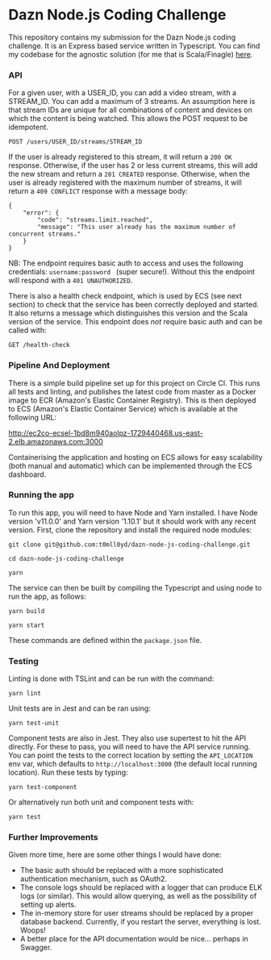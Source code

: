 # Dazn Node.js Coding Challenge

This repository contains my submission for the Dazn Node.js coding challenge.
It is an Express based service written in Typescript. You can find my codebase for the agnostic solution (for me that is Scala/Finagle) [here][0].

### API

For a given user, with a USER_ID, you can add a video stream, with a STREAM_ID. You can add a maximum of 3 streams.
An assumption here is that stream IDs are unique for all combinations of content and devices on which the content is being watched. 
This allows the POST request to be idempotent.

```
POST /users/USER_ID/streams/STREAM_ID
```

If the user is already registered to this stream, it will return a `200 OK` response. 
Otherwise, if the user has 2 or less current streams, this will add the new stream and return a `201 CREATED` response.
Otherwise, when the user is already registered with the maximum number of streams, it will return a `409 CONFLICT` response with a message body:

```
{
    "error": {
        "code": "streams.limit.reached",
        "message": "This user already has the maximum number of concurrent streams."
    }
}
```

NB: The endpoint requires basic auth to access and uses the following credentials: `username:password ` (super secure!). Without this the
endpoint will respond with a `401 UNAUTHORIZED`.

There is also a health check endpoint, which is used by ECS (see next section) to check
that the service has been correctly deployed and started. It also returns a message which distinguishes this version
and the Scala version of the service. This endpoint does *not* require basic auth and can be called with:

```
GET /health-check
```

### Pipeline And Deployment

There is a simple build pipeline set up for this project on Circle CI. This runs all tests and linting,
and publishes the latest code from master as a Docker image to ECR (Amazon's Elastic Container Registry). This is then deployed
to ECS (Amazon's Elastic Container Service) which is available at the following URL:

http://ec2co-ecsel-1bd8m940aolpz-1729440468.us-east-2.elb.amazonaws.com:3000

Containerising the application and hosting on ECS allows for easy scalability (both manual and automatic)
which can be implemented through the ECS dashboard.

### Running the app

To run this app, you will need to have Node and Yarn installed. I have Node version 'v11.0.0' and Yarn version '1.10.1' but
it should work with any recent version. First, clone the repository and install the required node modules:

```
git clone git@github.com:t0mll0yd/dazn-node-js-coding-challenge.git

cd dazn-node-js-coding-challenge

yarn
``` 

The service can then be built by compiling the Typescript and using node to run the app, as follows:

```
yarn build

yarn start
```

These commands are defined within the `package.json` file.

### Testing

Linting is done with TSLint and can be run with the command:

```
yarn lint
```

Unit tests are in Jest and can be ran using:

```
yarn test-unit
```

Component tests are also in Jest. They also use supertest to hit the API directly. For these to pass,
you will need to have the API service running. You can point the tests to the correct location by setting the `API_LOCATION` env var, which
defaults to `http://localhost:3000` (the default local running location). Run these tests by typing:

```
yarn test-component
```

Or alternatively run both unit and component tests with:

```
yarn test
```

### Further Improvements

Given more time, here are some other things I would have done:

- The basic auth should be replaced with a more sophisticated authentication mechanism, such as OAuth2.
- The console logs should be replaced with a logger that can produce ELK logs (or similar). This would allow querying, as well as the possibility of setting up alerts.
- The in-memory store for user streams should be replaced by a proper database backend. Currently, if you restart the server, everything is lost. Woops!
- A better place for the API documentation would be nice... perhaps in Swagger.

[0]: https://github.com/t0mll0yd/dazn-agnostic-coding-challenge
